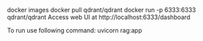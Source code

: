 docker images
docker pull qdrant/qdrant
docker run -p 6333:6333 qdrant/qdrant
Access web UI at http://localhost:6333/dashboard

To run use following command:
uvicorn rag:app